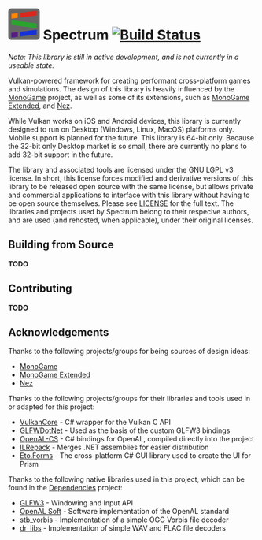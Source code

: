 # ![logo](Resources/Logo/Thumbnail.png) Spectrum [![Build Status](https://travis-ci.org/SpectrumLib/Spectrum.svg?branch=master)](https://travis-ci.org/SpectrumLib/Spectrum)

*Note: This library is still in active development, and is not currently in a useable state.*

Vulkan-powered framework for creating performant cross-platform games and simulations.
The design of this library is heavily influenced by the [MonoGame](http://www.monogame.net/) project, as well as some of its extensions, such as [MonoGame Extended](https://github.com/craftworkgames/MonoGame.Extended), and [Nez](https://github.com/prime31/Nez).

While Vulkan works on iOS and Android devices, this library is currently designed to run on Desktop (Windows, Linux, MacOS) platforms only. Mobile support is planned for the future. This library is 64-bit only. Because the 32-bit only Desktop market is so small, there are currently no plans to add 32-bit support in the future.

The library and associated tools are licensed under the GNU LGPL v3 license. In short, this license forces modified and derivative versions of this library to be released open source with the same license, but allows private and commercial applications to interface with this library without having to be open source themselves. Please see [LICENSE](LICENSE) for the full text. The libraries and projects used by Spectrum belong to their respecive authors, and are used (and rehosted, when applicable), under their original licenses.

## Building from Source
**TODO**

## Contributing
**TODO**

## Acknowledgements

Thanks to the following projects/groups for being sources of design ideas:
* [MonoGame](http://www.monogame.net/)
* [MonoGame Extended](https://github.com/craftworkgames/MonoGame.Extended)
* [Nez](https://github.com/prime31/Nez)

Thanks to the following projects/groups for their libraries and tools used in or adapted for this project:
* [VulkanCore](https://github.com/discosultan/VulkanCore) - C# wrapper for the Vulkan C API
* [GLFWDotNet](https://github.com/smack0007/GLFWDotNet) - Used as the basis of the custom GLFW3 bindings
* [OpenAL-CS](https://github.com/flibitijibibo/OpenAL-CS) - C# bindings for OpenAL, compiled directly into the project
* [ILRepack](https://github.com/gluck/il-repack) - Merges .NET assemblies for easier distribution
* [Eto.Forms](https://github.com/picoe/Eto) - The cross-platform C# GUI library used to create the UI for Prism

Thanks to the following native libraries used in this project, which can be found in the [Dependencies](https://github.com/SpectrumLib/Dependencies) project:

* [GLFW3](https://www.glfw.org/) - Windowing and Input API
* [OpenAL Soft](https://kcat.strangesoft.net/openal.html) - Software implementation of the OpenAL standard
* [stb_vorbis](https://github.com/nothings/stb) - Implementation of a simple OGG Vorbis file decoder
* [dr_libs](https://github.com/mackron/dr_libs) - Implementation of simple WAV and FLAC file decoders
